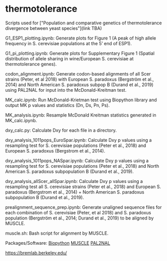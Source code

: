 # thermotolerance

<body>

Scripts used for ["Population and comparative genetics of thermotolerance divergence between yeast species"](link TBA)

G1_ESP1_plotting.ipynb: Generate plots for Figure 1 (A peak of high allele frequency in S. cerevisiae populations at the 5’ end of ESP1).

G1_pi_plotting.ipynb: Generate plots for Supplementary Figure 1 (Spatial distribution of allele sharing in wine/European S. cerevisiae at thermotolerance genes).

codon_alignment.ipynb: Generate codon-based alignments of all Scer strains (Peter, et al 2018) with European S. paradoxus (Bergström et al., 2014) and North American S. paradoxus subpop B (Durand et al., 2019) using PAL2NAL for input into the McDonald-Kreitman test. 

MK_calc.ipynb: Run McDonald-Krietman test using Biopython library and output MK p values and statistics (Dn, Ds, Pn, Ps).

MK_analysis.ipynb: Resample McDonald Kreitman statistics generated in MK_calc.ipynb.

dxy_calc.py: Calculate Dxy for each file in a directory.

dxy_analysis_1011pops_EuroSpar.ipynb: Calculate Dxy p values using a resampling test for S. cerevisiae populations (Peter et al., 2018) and European S. paradoxus (Bergstrom et al., 2014).

dxy_analysis_1011pops_NASpar.ipynb: Calculate Dxy p values using a resampling test for S. cerevisiae populations (Peter et al., 2018) and North American S. paradoxus subpopulation B (Durand et al., 2019).

dxy_analysis_allScer_allSpar.ipynb: Calculate Dxy p values using a resampling test all S. cerevisiae strains (Peter et al., 2018) and European S. paradoxus (Bergstrom et al., 2014) + North American S. paradoxus subpopulation B (Durand et al., 2019).

prealignment_sequence_prep.ipynb: Generate unaligned sequence files for each combination of S. cerevisiae (Peter, et al 2018) and S. paradoxus population (Bergström et al., 2014; Durand et al., 2019) to be aligned by MUSCLE.

muscle.sh: Bash script for alignment by MUSCLE.

Packages/Software:
[Biopython](https://biopython.org/)
[MUSCLE](http://www.drive5.com/muscle/)
[PAL2NAL](http://www.bork.embl.de/pal2nal/)

https://bremlab.berkeley.edu/

</body>
